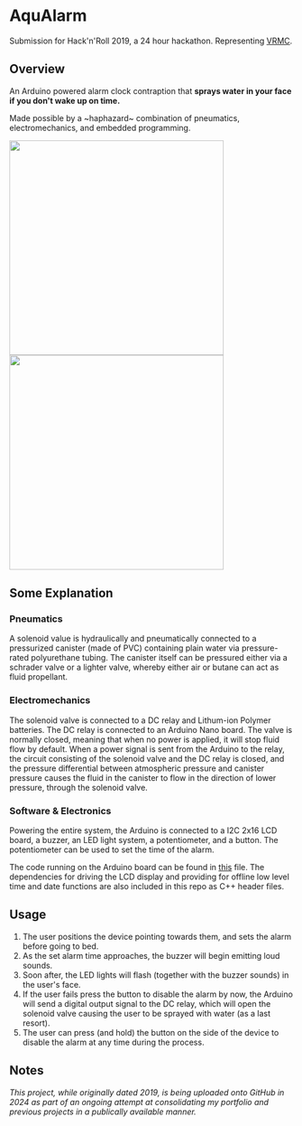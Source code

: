 # AquAlarm
Submission for Hack'n'Roll 2019, a 24 hour hackathon. Representing [VRMC](https://vrmc.github.io/index.html).

## Overview
An Arduino powered alarm clock contraption that **sprays water in your face if you don't wake up on time.**

Made possible by a ~haphazard~ combination of pneumatics, electromechanics, and embedded programming.

<a>
<img src="https://github.com/sp4ce-cowboy/AquAlarm/assets/19762596/3eb52954-7223-4ceb-b778-1b65cb06af59" align="center" height="380"/>
</a>
<a>
<img src="https://github.com/sp4ce-cowboy/AquAlarm/assets/19762596/68dd5610-f135-49e8-b797-5fd22a9312cc" align="center" height="380"/>
</a>

## Some Explanation
### Pneumatics
A solenoid value is hydraulically and pneumatically connected to a pressurized canister (made of PVC) containing plain water via pressure-rated polyurethane tubing. The canister itself can be pressured either via a schrader valve or a lighter valve, whereby either air or butane can act as fluid propellant. 

### Electromechanics
The solenoid valve is connected to a DC relay and Lithum-ion Polymer batteries. The DC relay is connected to an Arduino Nano board. The valve is normally closed, meaning that when no power is applied, it will stop fluid flow by default. When a power signal is sent from the Arduino to the relay, the circuit consisting of the solenoid valve and the DC relay is closed, and the pressure differential between atmospheric pressure and canister pressure causes the fluid in the canister to flow in the direction of lower pressure, through the solenoid valve.

### Software & Electronics
Powering the entire system, the Arduino is connected to a I2C 2x16 LCD board, a buzzer, an LED light system, a potentiometer, and a button. The potentiometer can be used to set the time of the alarm.

The code running on the Arduino board can be found in [this](https://github.com/sp4ce-cowboy/AquAlarm/blob/main/aqualarm/aqualarm.ino) file. The dependencies for driving the LCD display and providing for offline low level time and date functions are also included in this repo as C++ header files.

## Usage
1. The user positions the device pointing towards them, and sets the alarm before going to bed.
2. As the set alarm time approaches, the buzzer will begin emitting loud sounds.
4. Soon after, the LED lights will flash (together with the buzzer sounds) in the user's face.
5. If the user fails press the button to disable the alarm by now, the Arduino will send a digital output signal to the DC relay, which will open the solenoid valve causing the user to be sprayed with water (as a last resort).
6. The user can press (and hold) the button on the side of the device to disable the alarm at any time during the process.

 ## Notes
 _This project, while originally dated 2019, is being uploaded onto GitHub in 2024 as part of an ongoing attempt at consolidating my portfolio and previous projects in a publically available manner._
